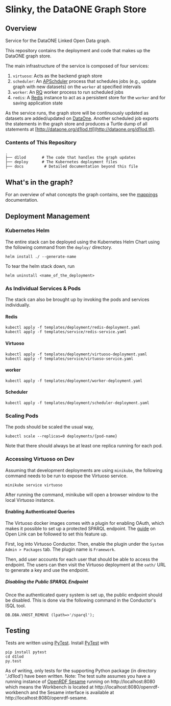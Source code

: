 # Slinky, the DataONE Graph Store

## Overview
Service for the DataONE Linked Open Data graph.

This repository contains the deployment and code that makes up the
DataONE graph store. 

The main infrastructure of the service is composed of four services:

1. `virtuoso`: Acts as the backend graph store
2. `scheduler`: An [APSchduler](https://apscheduler.readthedocs.org) process that schedules jobs (e.g., update graph with new datasets) on the `worker` at specified intervals
3. `worker`: An [RQ](http://python-rq.org/) worker process to run scheduled jobs
4. `redis`: A [Redis](http://redis.io) instance to act as a persistent store for the `worker` and for saving application state


As the service runs, the graph store will be continuously updated as datasets are added/updated on [DataOne](https://www.dataone.org/). Another scheduled job exports the statements in the graph store and produces a Turtle dump of all statements at [http://dataone.org/d1lod.ttl](http://dataone.org/d1lod.ttl).

### Contents of This Repository

```
.
├── d1lod       # The code that handles the graph updates
├── deploy      # The Kubernetes deployment files
├── docs         # Detailed documentation beyond this file
```


## What's in the graph?

For an overview of what concepts the graph contains, see the [mappings](/docs/mappings.md) documentation.


## Deployment Management

### Kubernetes Helm

The entire stack can be deployed using the Kubernetes Helm Chart using
the following command from the `deploy/` directory.

`helm install ./ --generate-name`

To tear the helm stack down, run

`helm uninstall <name_of_the_deployment>`


### As Individual Services & Pods

The stack can also be brought up by invoking the pods and services
individually.

#### Redis
```
kubectl apply -f templates/deployment/redis-deployment.yaml
kubectl apply -f templates/service/redis-service.yaml
```

#### Virtuoso
```
kubectl apply -f templates/deployment/virtuoso-deployment.yaml
kubectl apply -f templates/service/virtuoso-service.yaml
```

#### worker
```
kubectl apply -f templates/deployment/worker-deployment.yaml
```

#### Scheduler
```
kubectl apply -f templates/deployment/scheduler-deployment.yaml
```

### Scaling Pods
The pods should be scaled the usual way, 
```
kubectl scale --replicas=0 deployments/{pod-name} 
```

Note that there should always be at least one replica running for each
pod.

### Accessing Virtuoso on Dev
Assuming that development deployments are using `minikube`, the
following command needs to be run to expose the Virtuoso service.

```
minikube service virtuoso
```

After running the command, minikube will open a browser window to the
local Virtuoso instance.


#### Enabling Authenticated Queries
 
The Virtuoso docker images comes with a plugin for enabling OAuth, which
makes it possible to set up a protected SPARQL endpoint. The
[guide](http://vos.openlinksw.com/owiki/wiki/VOS/VirtOAuthSPARQL) on
Open Link can be followed to set this feature up.

First, log into Virtuoso Conductor. Then, enable the plugin under the
`System Admin > Packages` tab. The plugin name is `Framework`.

Then, add user accounts for each user that should be able to access the
endpoint. The users can then visit the Virtuoso deployment at the
`oath/` URL to generate a key and use the endpoint.

##### Disabling the Public SPARQL Endpoint
Once the authenticated query system is set up, the public endpoint should be disabled. This is done via the following command in the Conductor's ISQL tool.

`DB.DBA.VHOST_REMOVE (lpath=>'/sparql');`

## Testing

Tests are written using [PyTest](http://pytest.org/latest/). Install [PyTest](http://pytest.org/latest/) with

```
pip install pytest
cd d1lod
py.test
```

As of writing, only tests for the supporting Python package (in directory './d1lod') have been written.
Note: The test suite assumes you have a running instance of [OpenRDF Sesame](http://rdf4j.org) running on http://localhost:8080 which means the Workbench is located at http://localhost:8080/openrdf-workbench and the Sesame interface is available at http://localhost:8080/openrdf-sesame.
